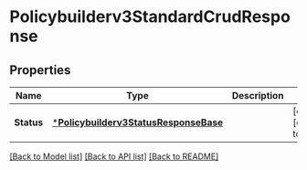 # Policybuilderv3StandardCrudResponse

## Properties
Name | Type | Description | Notes
------------ | ------------- | ------------- | -------------
**Status** | [***Policybuilderv3StatusResponseBase**](policybuilderv3StatusResponseBase.md) |  | [optional] [default to null]

[[Back to Model list]](../README.md#documentation-for-models) [[Back to API list]](../README.md#documentation-for-api-endpoints) [[Back to README]](../README.md)

